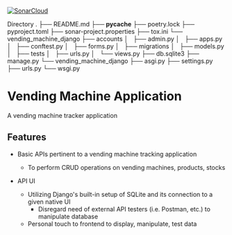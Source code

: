 [![SonarCloud](https://sonarcloud.io/images/project_badges/sonarcloud-white.svg)](https://sonarcloud.io/summary/new_code?id=qwertybee_vending_machine_app)

Directory
.
├── README.md
├── __pycache__
├── poetry.lock
├── pyproject.toml
├── sonar-project.properties
├── tox.ini
└── vending_machine_django
    ├── accounts
    │   ├── admin.py
    │   ├── apps.py
    │   ├── conftest.py
    │   ├── forms.py
    │   ├── migrations
    │   ├── models.py
    │   ├── tests
    │   ├── urls.py
    │   └── views.py
    ├── db.sqlite3
    ├── manage.py
    └── vending_machine_django
        ├── asgi.py
        ├── settings.py
        ├── urls.py
        └── wsgi.py

# Vending Machine Application
A vending machine tracker application

## Features
- Basic APIs pertinent to a vending machine tracking application
  - To perform CRUD operations on vending machines, products, stocks

- API UI
  - Utilizing Django's built-in setup of SQLite and its connection to a given native UI
    - Disregard need of external API testers (i.e. Postman, etc.) to manipulate database
  - Personal touch to frontend to display, manipulate, test data

